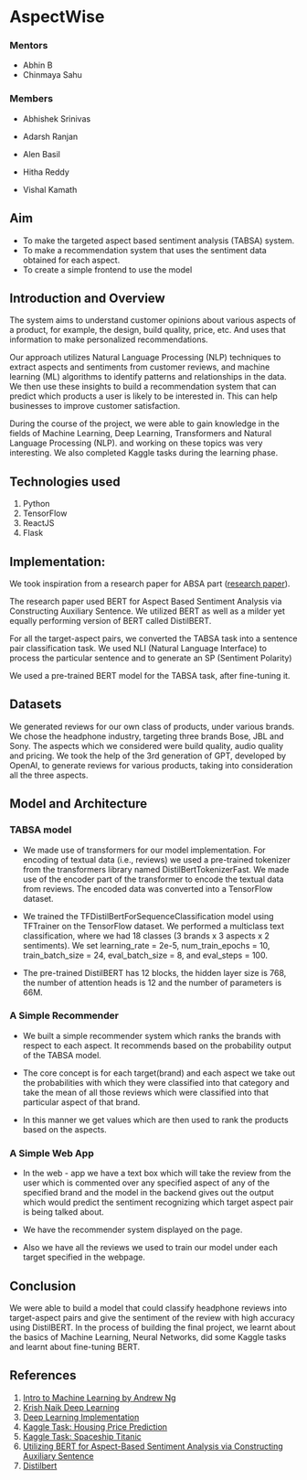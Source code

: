﻿# AspectWise

### Mentors

- Abhin B
- Chinmaya Sahu

### Members

-  Abhishek Srinivas
    
-  Adarsh Ranjan
    
 - Alen Basil
    
- Hitha Reddy
    
- Vishal Kamath

## Aim

-   To make the targeted aspect based sentiment analysis (TABSA) system.
-   To make a recommendation system that uses the sentiment data obtained for each aspect.
- To create a simple frontend to use the model



## Introduction and Overview

The system aims to understand customer opinions about various aspects of a product, for example, the design, build quality, price, etc. And uses that information to make personalized recommendations.

 Our approach utilizes Natural Language Processing (NLP) techniques to extract aspects and sentiments from customer reviews, and machine learning (ML) algorithms to identify patterns and relationships in the data. We then use these insights to build a recommendation system that can predict which products a user is likely to be interested in. This can help businesses to improve customer satisfaction.

During the course of the project, we were able to gain knowledge in the fields of Machine Learning, Deep Learning, Transformers and Natural Language Processing (NLP). and working on these topics was very interesting. We also completed Kaggle tasks during the learning phase.

## Technologies used

1. Python
2. TensorFlow
3. ReactJS
4. Flask

## Implementation:
We took inspiration from a research paper for ABSA part ([research paper](https://arxiv.org/pdf/1903.09588v1.pdf)).

The research paper used BERT for Aspect Based Sentiment Analysis via Constructing Auxiliary Sentence. We utilized BERT as well as a milder yet equally performing version of BERT called DistilBERT.

For all the target-aspect pairs, we converted the TABSA task into a sentence pair classification task. We used NLI (Natural Language Interface) to process the particular sentence and to generate an SP (Sentiment Polarity)

We used a pre-trained BERT model for the TABSA task, after fine-tuning it.

## Datasets
We generated reviews for our own class of products, under various brands.
We chose the headphone industry, targeting three brands Bose, JBL and Sony. The aspects which we considered were build quality, audio quality and pricing. We took the help of the 3rd generation of GPT, developed by OpenAI, to generate reviews for various products, taking into consideration all the three aspects.

## Model and Architecture
### TABSA model

-   We made use of transformers for our model implementation. For encoding of textual data (i.e., reviews) we used a pre-trained tokenizer from the transformers library named DistilBertTokenizerFast. We made use of the encoder part of the transformer to encode the textual data from reviews. The encoded data was converted into a TensorFlow dataset.
    
-   We trained the TFDistilBertForSequenceClassification model using TFTrainer on the TensorFlow dataset. We performed a multiclass text classification, where we had 18 classes (3 brands x 3 aspects x 2 sentiments). We set learning_rate = 2e-5, num_train_epochs = 10, train_batch_size = 24, eval_batch_size = 8, and eval_steps = 100.
    
-   The pre-trained DistilBERT has 12 blocks, the hidden layer size is 768, the number of attention heads is 12 and the number of parameters is 66M.

### A Simple Recommender
-   We built a simple recommender system which ranks the brands with respect to each aspect. It recommends based on the probability output of the TABSA model.
    
-   The core concept is for each target(brand) and each aspect we take out the probabilities with which they were classified into that category and take the mean of all those reviews which were classified into that particular aspect of that brand.
    
-   In this manner we get values which are then used to rank the products based on the aspects.


### A Simple Web App
-   In the web - app we have a text box which will take the review from the user which is commented over any specified aspect of any of the specified brand and the model in the backend gives out the output which would predict the sentiment recognizing which target aspect pair is being talked about.
    
-   We have the recommender system displayed on the page.
    
-   Also we have all the reviews we used to train our model under each target specified in the webpage.

## Conclusion
We were able to build a model that could classify headphone reviews into target-aspect pairs and give the sentiment of the review with high accuracy using DistilBERT. In the process of building the final project, we learnt about the basics of Machine Learning, Neural Networks, did some Kaggle tasks and learnt about fine-tuning BERT.



## References

1. [Intro to Machine Learning by Andrew Ng](https://shorturl.at/nLT56)
2. [Krish Naik Deep Learning](https://www.youtube.com/watch?v=YFNKnUhm_-s&list=PLZoTAELRMXVPGU70ZGsckrMdr0FteeRUi)
3. [Deep Learning Implementation](https://youtube.com/playlist?list=PLZbbT5o_s2xq7LwI2y8_QtvuXZedL6tQU)
4. [Kaggle Task: Housing Price Prediction](https://www.kaggle.com/datasets/camnugent/california-housing-prices)
5. [Kaggle Task: Spaceship Titanic](https://www.kaggle.com/competitions/spaceship-titanic/)
6. [Utilizing BERT for Aspect-Based Sentiment Analysis via Constructing Auxiliary Sentence](https://arxiv.org/abs/1903.09588)
7. [Distilbert](https://huggingface.co/distilbert-base-uncased)

